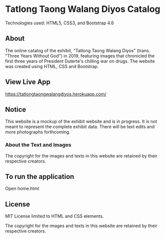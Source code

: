 # Tatlong Taong Walang Diyos Catalog

Technologies used: HTML5, CSS3, and Bootstrap 4.6

## About

The online catalog of the exhibit, "Tatlong Taong Walang Diyos" (trans. "Three Years Without God") in 2019, featuring images that chronicled the first three years of President Duterte's chilling war on drugs. The website was created using HTML, CSS and Bootstrap.

## View Live App

https://tatlongtaongwalangdiyos.herokuapp.com/

## Notice

This website is a mockup of the exhibit website and is in progress. It is not meant to represent the complete exhibit data. There will be text edits and more photographs forthcoming.

### About the Text and Images

The copyright for the images and texts in this website are retained by their respective creators.

## To run the application

Open home.html

## License

MIT License limited to HTML and CSS elements.

The copyright for the images and texts in this website are retained by their respective creators.
